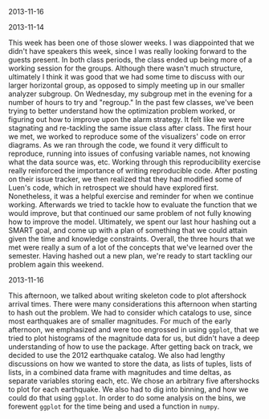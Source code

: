 2013-11-16

2013-11-14 

This week has been one of those slower weeks. I was diappointed that we didn't have speakers this week, since I was really looking forward to the guests present. In both class periods, the class ended up being more of a working session for the groups. Although there wasn't much structure, ultimately I think it was good that we had some time to discuss with our larger horizontal group, as opposed to simply meeting up in our smaller analyzer subgroup. On Wednesday, my subgroup met in the evening for a number of hours to try and "regroup." In the past few classes, we've been trying to better understand how the optimization problem worked, or figuring out how to improve upon the alarm strategy. It felt like we were stagnating and re-tackling the same issue class after class. The first hour we met, we worked to reproduce some of the visualizers' code on error diagrams. As we ran through the code, we found it very difficult to reproduce, running into issues of confusing variable names, not knowing what the data source was, etc. Working through this reproducibility exercise really reinforced the importance of writing reproducible code. After posting on their issue tracker, we then realized that they had modified some of Luen's code, which in retrospect we should have explored first. Nonetheless, it was a helpful exercise and reminder for when we continue working. Afterwards we tried to tackle how to evaluate the function that we would improve, but that continued our same problem of not fully knowing how to improve the model. Ultimately, we spent our last hour hashing out a SMART goal, and come up with a plan of something that we could attain given the time and knowledge constraints. Overall, the three hours that we met were really a sum of a lot of the concepts that we've learned over the semester. Having hashed out a new plan, we're ready to start tackling our problem again this weekend.

2013-11-16

This afternoon, we talked about writing skeleton code to plot aftershock arrival times. There were many considerations this afternoon when starting to hash out the problem. We had to consider which catalogs to use, since most earthquakes are of smaller magnitudes. For much of the early afternoon, we emphasized and were too engrossed in using ```ggplot```, that we tried to plot histograms of the magnitude data for us, but didn't have a deep understanding of how to use the package. After getting back on track, we decided to use the 2012 earthquake catalog. We also had lengthy discussions on how we wanted to store the data, as lists of tuples, lists of lists, in a combined data frame with magnitudes and time deltas, as separate variables storing each, etc. We chose an arbitrary five aftershocks to plot for each earthquake. We also had to dig into binning, and how we could do that using ```ggplot```. In order to do some analysis on the bins, we forewent ```ggplot``` for the time being and used a function in ```numpy```. 
